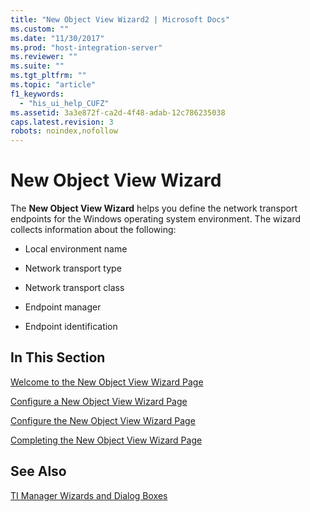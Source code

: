```yaml
---
title: "New Object View Wizard2 | Microsoft Docs"
ms.custom: ""
ms.date: "11/30/2017"
ms.prod: "host-integration-server"
ms.reviewer: ""
ms.suite: ""
ms.tgt_pltfrm: ""
ms.topic: "article"
f1_keywords: 
  - "his_ui_help_CUFZ"
ms.assetid: 3a3e872f-ca2d-4f48-adab-12c786235038
caps.latest.revision: 3
robots: noindex,nofollow
---
```

# New Object View Wizard
The **New Object View Wizard** helps you define the network transport endpoints for the Windows operating system environment. The wizard collects information about the following:  
  
-   Local environment name  
  
-   Network transport type  
  
-   Network transport class  
  
-   Endpoint manager  
  
-   Endpoint identification  
  
## In This Section  
 [Welcome to the New Object View Wizard Page](../core/welcome-to-the-new-object-view-wizard-page1.md)  
  
 [Configure a New Object View Wizard Page](../core/configure-a-new-object-view-wizard-page2.md)  
  
 [Configure the New Object View Wizard Page](../core/configure-the-new-object-view-wizard-page2.md)  
  
 [Completing the New Object View Wizard Page](../core/completing-the-new-object-view-wizard-page2.md)  
  
## See Also  
 [TI Manager Wizards and Dialog Boxes](../core/ti-manager-wizards-and-dialog-boxes1.md)